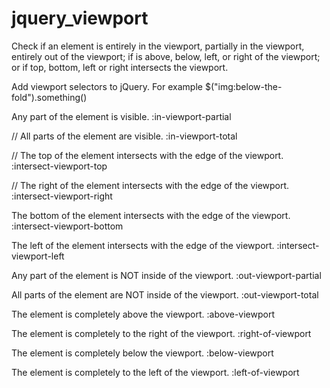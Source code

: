 jquery_viewport
===============
Check if an element is entirely in the viewport, partially in the viewport, 
entirely out of the viewport; if is above, below, left, or right of the 
viewport; or if top, bottom, left or right intersects the viewport.

Add viewport selectors to jQuery. For example $("img:below-the-fold").something()

Any part of the element is visible.
:in-viewport-partial

// All parts of the element are visible.
:in-viewport-total

// The top of the element intersects with the edge of the viewport.
:intersect-viewport-top

// The right of the element intersects with the edge of the viewport.
:intersect-viewport-right

The bottom of the element intersects with the edge of the viewport.
:intersect-viewport-bottom

The left of the element intersects with the edge of the viewport.
:intersect-viewport-left

Any part of the element is NOT inside of the viewport.
:out-viewport-partial

All parts of the element are NOT inside of the viewport.
:out-viewport-total

The element is completely above the viewport.
:above-viewport

The element is completely to the right of the viewport.
:right-of-viewport

The element is completely below the viewport.
:below-viewport

The element is completely to the left of the viewport.
:left-of-viewport

